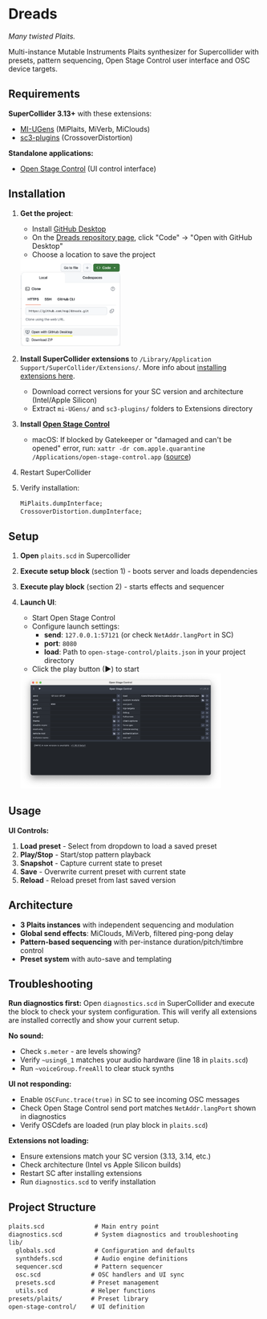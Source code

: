 # Dreads

*Many twisted Plaits.*

Multi-instance Mutable Instruments Plaits synthesizer for Supercollider with presets, pattern sequencing, Open Stage Control user interface and OSC device targets.

## Requirements

**SuperCollider 3.13+** with these extensions:
- [MI-UGens](https://github.com/v7b1/mi-UGens/releases) (MiPlaits, MiVerb, MiClouds)
- [sc3-plugins](https://github.com/supercollider/sc3-plugins/releases) (CrossoverDistortion)

**Standalone applications:**
- [Open Stage Control](https://openstagecontrol.ammd.net/) (UI control interface)

## Installation

1. **Get the project**:
   - Install [GitHub Desktop](https://desktop.github.com/)
   - On the [Dreads repository page](https://github.com/msp/dreads), click "Code" → "Open with GitHub Desktop"
   - Choose a location to save the project

   <img src="images/github-desktop.png" alt="GitHub Desktop Clone" width="200px">

2. **Install SuperCollider extensions** to `/Library/Application Support/SuperCollider/Extensions/`. More info about [installing extensions here](https://doc.sccode.org/Guides/UsingExtensions.html).
   - Download correct versions for your SC version and architecture (Intel/Apple Silicon)
   - Extract `mi-UGens/` and `sc3-plugins/` folders to Extensions directory

3. **Install [Open Stage Control](https://openstagecontrol.ammd.net/docs/getting-started/introduction/#installation)**
   - macOS: If blocked by Gatekeeper or "damaged and can't be opened" error, run: `xattr -dr com.apple.quarantine /Applications/open-stage-control.app` ([source](https://disable-gatekeeper.github.io))

4. Restart SuperCollider

5. Verify installation:
   ```supercollider
   MiPlaits.dumpInterface;
   CrossoverDistortion.dumpInterface;
   ```

## Setup

1. **Open** `plaits.scd` in Supercollider

2. **Execute setup block** (section 1) - boots server and loads dependencies

3. **Execute play block** (section 2) - starts effects and sequencer

4. **Launch UI**:
   - Start Open Stage Control
   - Configure launch settings:
     - **send**: `127.0.0.1:57121` (or check `NetAddr.langPort` in SC)
     - **port**: `8080`
     - **load**: Path to `open-stage-control/plaits.json` in your project directory
   - Click the play button (▶) to start

   <img src="images/open-stage-control-setup.png" alt="Open Stage Control Setup" width="400px">

## Usage

**UI Controls:**
1. **Load preset** - Select from dropdown to load a saved preset
2. **Play/Stop** - Start/stop pattern playback
3. **Snapshot** - Capture current state to preset
4. **Save** - Overwrite current preset with current state
5. **Reload** - Reload preset from last saved version

## Architecture

- **3 Plaits instances** with independent sequencing and modulation
- **Global send effects**: MiClouds, MiVerb, filtered ping-pong delay
- **Pattern-based sequencing** with per-instance duration/pitch/timbre control
- **Preset system** with auto-save and templating

## Troubleshooting

**Run diagnostics first:**
Open `diagnostics.scd` in SuperCollider and execute the block to check your system configuration. This will verify all extensions are installed correctly and show your current setup.

**No sound:**
- Check `s.meter` - are levels showing?
- Verify `~using6_1` matches your audio hardware (line 18 in `plaits.scd`)
- Run `~voiceGroup.freeAll` to clear stuck synths

**UI not responding:**
- Enable `OSCFunc.trace(true)` in SC to see incoming OSC messages
- Check Open Stage Control send port matches `NetAddr.langPort` shown in diagnostics
- Verify OSCdefs are loaded (run play block in `plaits.scd`)

**Extensions not loading:**
- Ensure extensions match your SC version (3.13, 3.14, etc.)
- Check architecture (Intel vs Apple Silicon builds)
- Restart SC after installing extensions
- Run `diagnostics.scd` to verify installation

## Project Structure

```
plaits.scd              # Main entry point
diagnostics.scd         # System diagnostics and troubleshooting
lib/
  globals.scd           # Configuration and defaults
  synthdefs.scd         # Audio engine definitions
  sequencer.scd         # Pattern sequencer
  osc.scd              # OSC handlers and UI sync
  presets.scd          # Preset management
  utils.scd            # Helper functions
presets/plaits/        # Preset library
open-stage-control/    # UI definition
```
